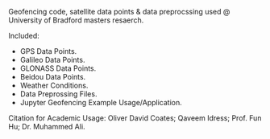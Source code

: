 Geofencing code, satellite data points & data preprocssing used @ University of Bradford masters resaerch.

Included:
 - GPS Data Points.
 - Galileo Data Points.
 - GLONASS Data Points.
 - Beidou Data Points.
 - Weather Conditions.
 - Data Preprossing Files.
 - Jupyter Geofencing Example Usage/Application.

Citation for Academic Usage: Oliver David Coates; Qaveem Idress; Prof. Fun Hu; Dr. Muhammed Ali.
